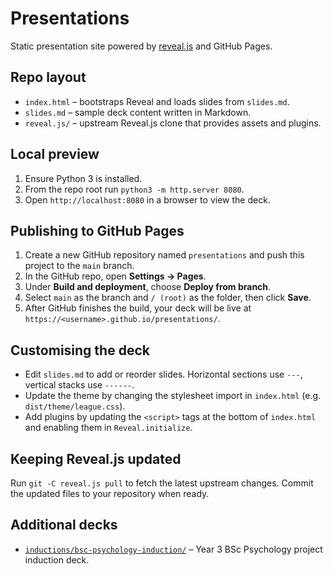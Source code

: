 # Presentations

Static presentation site powered by [reveal.js](https://revealjs.com/) and GitHub Pages.

## Repo layout
- `index.html` – bootstraps Reveal and loads slides from `slides.md`.
- `slides.md` – sample deck content written in Markdown.
- `reveal.js/` – upstream Reveal.js clone that provides assets and plugins.

## Local preview
1. Ensure Python 3 is installed.
2. From the repo root run `python3 -m http.server 8080`.
3. Open `http://localhost:8080` in a browser to view the deck.

## Publishing to GitHub Pages
1. Create a new GitHub repository named `presentations` and push this project to the `main` branch.
2. In the GitHub repo, open **Settings → Pages**.
3. Under **Build and deployment**, choose **Deploy from branch**.
4. Select `main` as the branch and `/ (root)` as the folder, then click **Save**.
5. After GitHub finishes the build, your deck will be live at `https://<username>.github.io/presentations/`.

## Customising the deck
- Edit `slides.md` to add or reorder slides. Horizontal sections use `---`, vertical stacks use `------`.
- Update the theme by changing the stylesheet import in `index.html` (e.g. `dist/theme/league.css`).
- Add plugins by updating the `<script>` tags at the bottom of `index.html` and enabling them in `Reveal.initialize`.

## Keeping Reveal.js updated
Run `git -C reveal.js pull` to fetch the latest upstream changes. Commit the updated files to your repository when ready.

## Additional decks
- [`inductions/bsc-psychology-induction/`](inductions/bsc-psychology-induction/) – Year 3 BSc Psychology project induction deck.
